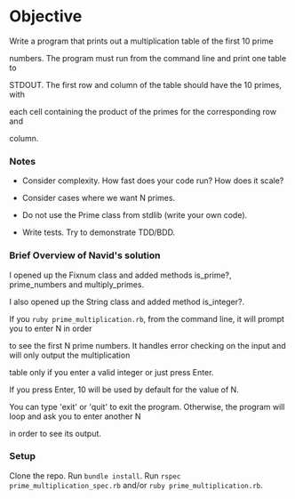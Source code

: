 # Objective

Write a program that prints out a multiplication table of the first 10 prime

numbers. The program must run from the command line and print one table to

STDOUT. The first row and column of the table should have the 10 primes, with

each cell containing the product of the primes for the corresponding row and

column.

### Notes

* Consider complexity. How fast does your code run? How does it scale?

* Consider cases where we want N primes.

* Do not use the Prime class from stdlib (write your own code).

* Write tests. Try to demonstrate TDD/BDD.

### Brief Overview of Navid's solution

I opened up the Fixnum class and added methods is_prime?, prime_numbers and multiply_primes.

I also opened up the String class and added method is_integer?.

If you ```ruby prime_multiplication.rb```, from the command line, it will prompt you to enter N in order

to see the first N prime numbers. It handles error checking on the input and will only output the multiplication

table only if you enter a valid integer or just press Enter.

If you press Enter, 10 will be used by default for the value of N.

You can type 'exit' or 'quit' to exit the program. Otherwise, the program will loop and ask you to enter another N

in order to see its output.

### Setup

Clone the repo.
Run ```bundle install```.
Run ```rspec prime_multiplication_spec.rb``` and/or ```ruby prime_multiplication.rb```.
